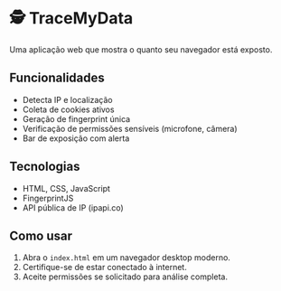 # 🕵️ TraceMyData

Uma aplicação web que mostra o quanto seu navegador está exposto.

## Funcionalidades

- Detecta IP e localização
- Coleta de cookies ativos
- Geração de fingerprint única
- Verificação de permissões sensíveis (microfone, câmera)
- Bar de exposição com alerta

## Tecnologias

- HTML, CSS, JavaScript
- FingerprintJS
- API pública de IP (ipapi.co)

## Como usar

1. Abra o `index.html` em um navegador desktop moderno.
2. Certifique-se de estar conectado à internet.
3. Aceite permissões se solicitado para análise completa.
